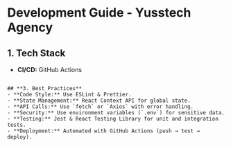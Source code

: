 # Development Guide - Yusstech Agency

## **1. Tech Stack**

- **CI/CD:** GitHub Actions

```

## **3. Best Practices**
- **Code Style:** Use ESLint & Prettier.
- **State Management:** React Context API for global state.
- **API Calls:** Use `fetch` or `Axios` with error handling.
- **Security:** Use environment variables (`.env`) for sensitive data.
- **Testing:** Jest & React Testing Library for unit and integration tests.
- **Deployment:** Automated with GitHub Actions (push → test → deploy).


